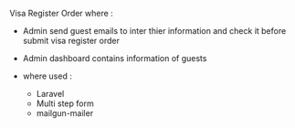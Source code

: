 
Visa Register Order where :
- Admin send guest  emails to inter thier information and check it before submit visa register order 
- Admin dashboard contains information of guests 

- where used  :

  * Laravel
  * Multi step form 
  * mailgun-mailer

